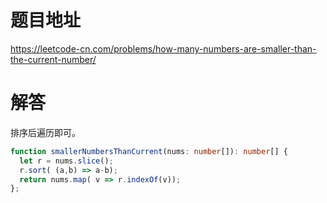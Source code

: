 # 题目地址

<https://leetcode-cn.com/problems/how-many-numbers-are-smaller-than-the-current-number/>

# 解答

排序后遍历即可。

```typescript
function smallerNumbersThanCurrent(nums: number[]): number[] {
  let r = nums.slice();
  r.sort( (a,b) => a-b);
  return nums.map( v => r.indexOf(v));
};
```
